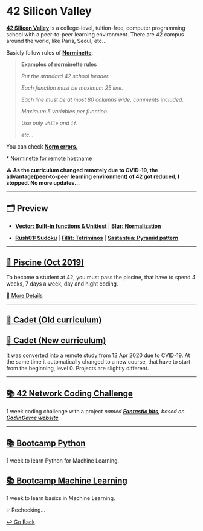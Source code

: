 # 42 Silicon Valley

**[42 Silicon Valley](https://www.42.us.org)** is a college-level, tuition-free, computer programming school with a peer-to-peer learning environment. There are 42 campus around the world, like Paris, Seoul, etc...

Basicly follow rules of **[Norminette](https://github.com/lisy0123/42/blob/master/norminette.en.pdf)**.

> **Examples of norminette rules**
>
> *Put the standard 42 school header.*
>
> *Each function must be maximum 25 line.*
>
> *Each line must be at most 80 columns wide, comments included.*
>
> *Maximum 5 variables per function.*
>
> *Use only `while` and `if`.*
>
> *etc...*

You can check [**Norm errors.**](https://github.com/lisy0123/42/blob/master/Norm_errors.md)

[* Norminette for remote hostname](https://github.com/42Paris/norminette)

**:warning: As the curriculum changed remotely due to CVID-19, the advantage(peer-to-peer learning environment) of 42 got reduced, I stopped. No more updates...**

---

## 🗂️ Preview

- [**Vector: Built-in functions & Unittest**](https://github.com/lisy0123/42/tree/master/Bootcamp_python/d01/ex02) |  **[Blur: Normalization](https://github.com/lisy0123/42/blob/master/Bootcamp_python/d03/ex04)**

- **[Rush01: Sudoku](https://github.com/lisy0123/42/tree/master/Piscine/rush01/ex00)** | **[Fillit: Tetriminos](https://github.com/lisy0123/42/tree/master/Cadet_old/fillit)** | **[Sastantua: Pyramid pattern](https://github.com/lisy0123/42/tree/master/Piscine/sastantua/ex00)**

---

## [:closed_book: Piscine (Oct 2019)](https://github.com/lisy0123/42/blob/master/Piscine)

To become a student at 42, you must pass the piscine, that have to spend 4 weeks, 7 days a week, day and night coding. 

[📖 More Details](https://www.42.us.org/program/piscine)

---

## [:green_book: Cadet (Old curriculum)](https://github.com/lisy0123/42/blob/master/Cadet_old)

## [:blue_book: Cadet (New curriculum)](https://github.com/lisy0123/42/blob/master/Cadet_new)

It was converted into a remote study from 13 Apr 2020 due to CVID-19. At the same time it automatically changed to a new course, that have to start from the beginning, level 0. Projects are slightly different. 

---

## [:books: 42 Network Coding Challenge](https://github.com/lisy0123/42/blob/master/42_Network_coding_challenge)

1 week coding challenge with a project *named [**Fantastic bits**](https://www.codingame.com/multiplayer/bot-programming/fantastic-bits), based on [**CodinGame website**](https://www.codingame.com).*

---

## [:books: Bootcamp Python](https://github.com/lisy0123/42/blob/master/Bootcamp_python)

1 week to learn Python for Machine Learning.

## [:books: Bootcamp Machine Learning](https://github.com/lisy0123/42/blob/master/Bootcamp_machine_learning)

1 week to learn basics in Machine Learning. 

:bulb: Rechecking...



[↩️ Go Back](https://github.com/lisy0123/Study)